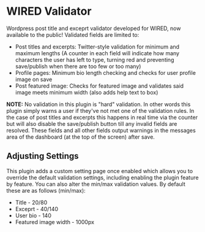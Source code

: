 # WIRED Validator

Wordpress post title and exceprt validator developed for WIRED, now available to the public! Validated fields are limited to:

* Post titles and excerpts: Twitter-style validation for minimum and maximum lengths (A counter in each field will indicate how many characters the user has left to type, turning red and preventing save/publish when there are too few or too many)
* Profile pages: Minimum bio length checking and checks for user profile image on save
* Post featured image: Checks for featured image and validates said image meets minimum width (also adds help text to box)

**NOTE:** No validation in this plugin is "hard" validation. In other words this plugin simply warns a user if they've not met one of the validation rules. In the case of post titles and excerpts this happens in real time via the counter but will also disable the save/publish button till any invalid fields are resolved. These fields and all other fields output warnings in the messages area of the dashboard (at the top of the screen) after save.

## Adjusting Settings
This plugin adds a custom setting page once enabled which allows you to override the default validation settings, including enabling the plugin feature by feature. You can also alter the min/max validation values. By default these are as follows (min/max):

* Title - 20/80
* Exceprt - 40/140
* User bio - 140
* Featured image width - 1000px
